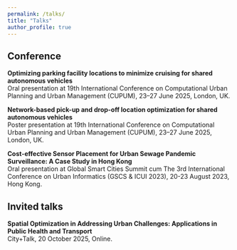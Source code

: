 ```yaml
---
permalink: /talks/
title: "Talks"
author_profile: true
---
```


Conference
-----------
**Optimizing parking facility locations to minimize cruising for shared autonomous vehicles**\
Oral presentation at 19th International Conference on Computational Urban Planning and Urban Management (CUPUM), 23–27 June 2025, London, UK.

**Network-based pick-up and drop-off location optimization for shared autonomous vehicles**\
Poster presentation at 19th International Conference on Computational Urban Planning and Urban Management (CUPUM), 23–27 June 2025, London, UK.

**Cost-effective Sensor Placement for Urban Sewage Pandemic Surveillance: A Case Study in Hong Kong** \
Oral presentation at Global Smart Cities Summit cum The 3rd International Conference on Urban Informatics (GSCS & ICUI 2023), 20-23 August 2023, Hong Kong.    

Invited talks
------------
**Spatial Optimization in Addressing Urban Challenges: Applications in Public Health and Transport**\
City+Talk, 20 October 2025, Online.
